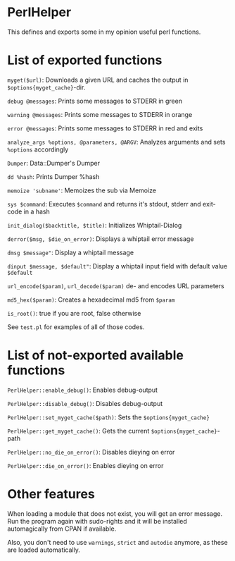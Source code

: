 # PerlHelper

This defines and exports some in my opinion useful perl functions. 

# List of exported functions

`myget($url)`: Downloads a given URL and caches the output in `$options{myget_cache}`-dir. 

`debug @messages`: Prints some messages to STDERR in green

`warning @messages`: Prints some messages to STDERR in orange

`error @messages`: Prints some messages to STDERR in red and exits

`analyze_args %options, @parameters, @ARGV`: Analyzes arguments and sets `%options` accordingly

`Dumper`: Data::Dumper's Dumper

`dd %hash`: Prints Dumper \%hash

`memoize 'subname'`: Memoizes the sub via Memoize

`sys $command`: Executes `$command` and returns it's stdout, stderr and exit-code in a hash

`init_dialog($backtitle, $title)`: Initializes Whiptail-Dialog

`derror($msg, $die_on_error)`: Displays a whiptail error message

`dmsg $message"`: Display a whiptail message

`dinput $message, $default"`: Display a whiptail input field with default value `$default`

`url_encode($param)`, `url_decode($param)` de- and encodes URL parameters

`md5_hex($param)`: Creates a hexadecimal md5 from `$param`

`is_root()`: true if you are root, false otherwise 

See `test.pl` for examples of all of those codes.

# List of not-exported available functions

`PerlHelper::enable_debug()`: Enables debug-output

`PerlHelper::disable_debug()`: Disables debug-output

`PerlHelper::set_myget_cache($path)`: Sets the `$options{myget_cache}`

`PerlHelper::get_myget_cache()`: Gets the current `$options{myget_cache}`-path

`PerlHelper::no_die_on_error()`: Disables dieying on error

`PerlHelper::die_on_error()`: Enables dieying on error

# Other features

When loading a module that does not exist, you will get an error message. Run the program again
with sudo-rights and it will be installed automagically from CPAN if available.

Also, you don't need to use `warnings`, `strict` and `autodie` anymore, as these are loaded automatically.
